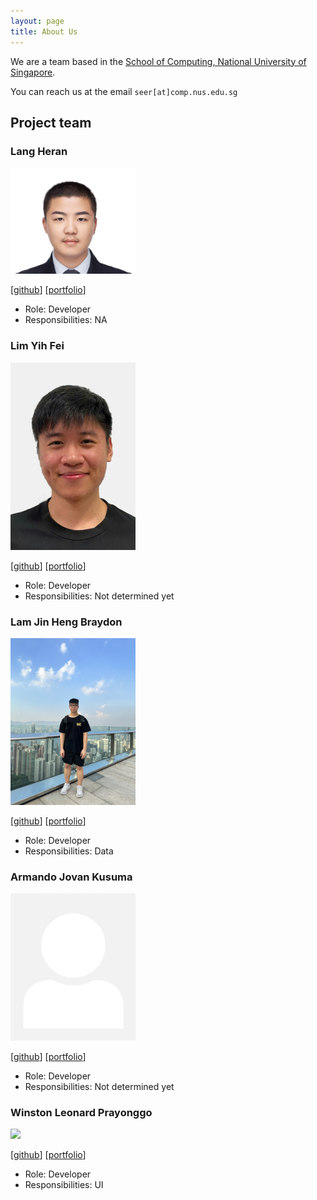 ```yaml
---
layout: page
title: About Us
---
```


We are a team based in the [School of Computing, National University of Singapore](http://www.comp.nus.edu.sg).

You can reach us at the email `seer[at]comp.nus.edu.sg`

## Project team

### Lang Heran

<img src="images/heran9.png" width="200px">

[[github](http://github.com/heran9)] [[portfolio](team/heran9.md)]

* Role: Developer
* Responsibilities: NA

### Lim Yih Fei
<img src="images/yihfei.png" width="200px">

[[github](http://github.com/yihfei)]
[[portfolio](team/yihfei.md)]

* Role: Developer
* Responsibilities: Not determined yet

### Lam Jin Heng Braydon

<img src="images/braydon.png" width="200px">

[[github](https://github.com/lambraydon)] [[portfolio](team/johndoe.md)]

* Role: Developer
* Responsibilities: Data

### Armando Jovan Kusuma

<img src="images/jovkusuma.png" width="200px">

[[github](https://github.com/jovkusuma)]
[[portfolio](team/jovkusuma.md)]

* Role: Developer
* Responsibilities: Not determined yet

### Winston Leonard Prayonggo

<img src="images/johndoe.png" width="200px">

[[github](http://github.com/johndoe)]
[[portfolio](team/johndoe.md)]

* Role: Developer
* Responsibilities: UI
